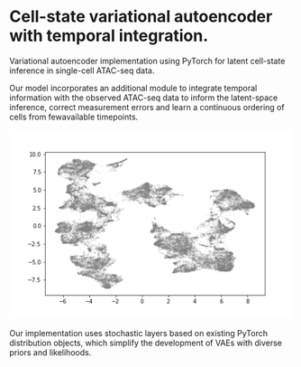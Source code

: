 # Cell-state variational autoencoder with temporal integration.

Variational autoencoder implementation using PyTorch for latent cell-state inference in single-cell ATAC-seq data.

Our model incorporates an additional module to integrate temporal information with the observed ATAC-seq data to inform the latent-space inference, correct measurement errors and learn a continuous ordering of cells from fewavailable timepoints. 

![Learned developmental trajectory](https://github.com/tohein/tempo/blob/master/notebooks/f1/animation.gif)



Our implementation uses stochastic layers based on existing PyTorch distribution objects, which simplify
the development of VAEs with diverse priors and likelihoods.
